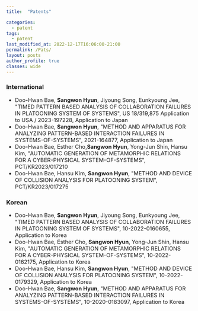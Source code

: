 ```yaml
---
title:  "Patents"

categories:
  - patent
tags:
  - patent
last_modified_at: 2022-12-17T16:06:00-21:00 
permalink: /Pats/ 
layout: posts
author_profile: true
classes: wide
---
```


### International
* <span style="font-size:11pt"> Doo-Hwan Bae, **Sangwon Hyun**, Jiyoung Song, Eunkyoung Jee, "TIMED PATTERN BASED ANALYSIS OF COLLABORATION FAILURES IN PLATOONING SYSTEM OF SYSTEMS", US 18/319,875 Application to USA / 2023-197228, Application to Japan
* <span style="font-size:11pt"> Doo-Hwan Bae, **Sangwon Hyun**, "METHOD AND APPARATUS FOR ANALYZING PATTERN-BASED INTERACTION FAILURES IN SYSTEMS-OF-SYSTEMS", 2021-164877, Application to Japan
* <span style="font-size:11pt"> Doo-Hwan Bae, Esther Cho,**Sangwon Hyun**, Yong-Jun Shin, Hansu Kim, "AUTOMATIC GENERATION OF METAMORPHIC RELATIONS FOR A CYBER-PHYSICAL SYSTEM-OF-SYSTEMS", PCT/KR2023/017210
* <span style="font-size:11pt"> Doo-Hwan Bae, Hansu Kim, **Sangwon Hyun**, "METHOD AND DEVICE OF COLLISION ANALYSIS FOR PLATOONING SYSTEM", PCT/KR2023/017275

### Korean
* <span style="font-size:11pt"> Doo-Hwan Bae, **Sangwon Hyun**, Jiyoung Song, Eunkyoung Jee, "TIMED PATTERN BASED ANALYSIS OF COLLABORATION FAILURES IN PLATOONING SYSTEM OF SYSTEMS", 10-2022-0160655, Application to Korea
* <span style="font-size:11pt"> Doo-Hwan Bae, Esther Cho, **Sangwon Hyun**, Yong-Jun Shin, Hansu Kim, "AUTOMATIC GENERATION OF METAMORPHIC RELATIONS FOR A CYBER-PHYSICAL SYSTEM-OF-SYSTEMS", 10-2022-0162175, Application to Korea
* <span style="font-size:11pt"> Doo-Hwan Bae, Hansu Kim, **Sangwon Hyun**, "METHOD AND DEVICE OF COLLISION ANALYSIS FOR PLATOONING SYSTEM", 10-2022-0179329, Application to Korea
* <span style="font-size:11pt"> Doo-Hwan Bae, **Sangwon Hyun**, "METHOD AND APPARATUS FOR ANALYZING PATTERN-BASED INTERACTION FAILURES IN SYSTEMS-OF-SYSTEMS", 10-2020-0183097, Application to Korea
